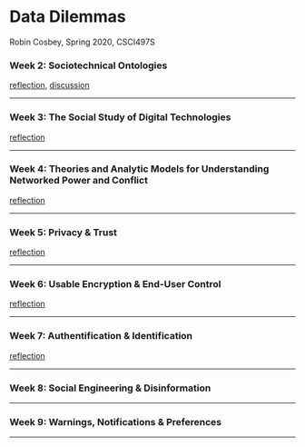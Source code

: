 # Data Dilemmas
Robin Cosbey, Spring 2020, CSCI497S

### Week 2: Sociotechnical Ontologies
[reflection](https://cosbeyr.github.io/Data-Dilemmas/week-two/week-two), 
[discussion](https://cosbeyr.github.io/Data-Dilemmas/week-two/discussion)

---


### Week 3: The Social Study of Digital Technologies
[reflection](https://cosbeyr.github.io/Data-Dilemmas/week-three/week-three)

---


### Week 4: Theories and Analytic Models for Understanding Networked Power and Conflict
[reflection](https://cosbeyr.github.io/Data-Dilemmas/week-four/week-four)

---


### Week 5: Privacy & Trust
[reflection](https://cosbeyr.github.io/Data-Dilemmas/week-five/week-five)

---


### Week 6: Usable Encryption & End-User Control
[reflection](https://cosbeyr.github.io/Data-Dilemmas/week-six/week-six)

---


### Week 7: Authentification & Identification
[reflection](https://cosbeyr.github.io/Data-Dilemmas/week-seven/week-seven)

---


### Week 8: Social Engineering & Disinformation

---


### Week 9: Warnings, Notifications & Preferences

---
